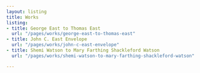 ```yaml
---
layout: listing
title: Works
listing:
- title: George East to Thomas East
  url: "/pages/works/george-east-to-thomas-east"
- title: John C. East Envelope
  url: "/pages/works/john-c-east-envelope"
- title: Shemi Watson to Mary Farthing Shackleford Watson
  url: "/pages/works/shemi-watson-to-mary-farthing-shackleford-watson"

---
```

